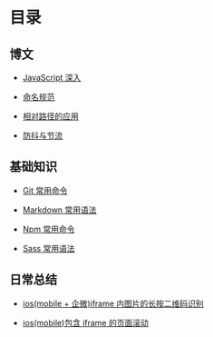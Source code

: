 # 目录

## 博文

- [JavaScript 深入](./Article/JavaScript深入.md)

- [命名规范](./Article/命名规范.md)

- [相对路径的应用](./Article/相对路径的应用.md)

- [防抖与节流](./Article/防抖与节流.md)

## 基础知识

- [Git 常用命令](./Basis/Git常用命令.md)

- [Markdown 常用语法](./Basis/Markdown常用语法.md)

- [Npm 常用命令](./Basis/Npm常用命令.md)

- [Sass 常用语法](./Basis/Sass常用语法.md)

## 日常总结

- [ios(mobile + 企微)iframe 内图片的长按二维码识别](./Summary/ios(mobile+企微)iframe内图片的长按二维码识别.md)

- [ios(mobile)包含 iframe 的页面滚动](./Summary/ios(mobile)包含iframe的页面滚动.md)
